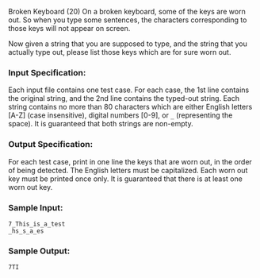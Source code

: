 Broken Keyboard (20)
On a broken keyboard, some of the keys are worn out. So when you type some
sentences, the characters corresponding to those keys will not appear on
screen.

Now given a string that you are supposed to type, and the string that you
actually type out, please list those keys which are for sure worn out.

### Input Specification:

Each input file contains one test case. For each case, the 1st line contains
the original string, and the 2nd line contains the typed-out string. Each
string contains no more than 80 characters which are either English letters
[A-Z] (case insensitive), digital numbers [0-9], or `_` (representing the
space). It is guaranteed that both strings are non-empty.

### Output Specification:

For each test case, print in one line the keys that are worn out, in the order
of being detected. The English letters must be capitalized. Each worn out key
must be printed once only. It is guaranteed that there is at least one worn
out key.

### Sample Input:

    
    
    7_This_is_a_test
    _hs_s_a_es
    

### Sample Output:

    
    
    7TI
    

